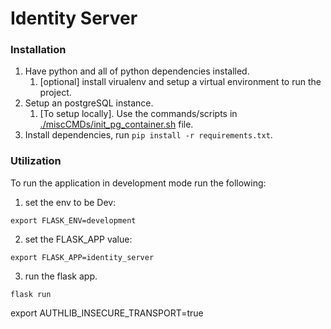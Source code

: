 # Identity Server

### Installation
1) Have python and all of python dependencies installed.
    1) [optional] install virualenv and setup a virtual environment to run the project.
2) Setup an postgreSQL instance.
    1) [To setup locally]. Use the commands/scripts in [./miscCMDs/init_pg_container.sh](./miscCMDs/init_pg_container.sh) file.
3) Install dependencies, run ``pip install -r requirements.txt``.

### Utilization
To run the application in development mode run the following:
1) set the env to be Dev: 
```
export FLASK_ENV=development
```
2) set the FLASK_APP value:
```
export FLASK_APP=identity_server
```
3) run the flask app.
```
flask run
```

export AUTHLIB_INSECURE_TRANSPORT=true

